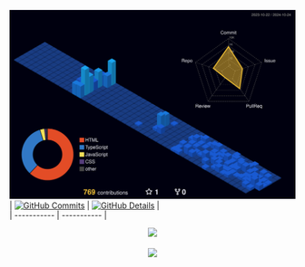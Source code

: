 
![](./profile-3d-contrib/profile-night-view.svg)
 | [![GitHub Commits](http://github-profile-summary-cards.vercel.app/api/cards/productive-time?username=mehiel-victor&theme=transparent&utcOffset=-3)](https://github.com/vn7n24fzkq/github-profile-summary-cards) | [![GitHub Details](http://github-profile-summary-cards.vercel.app/api/cards/profile-details?username=mehiel-victor&theme=transparent)](https://github.com/vn7n24fzkq/github-profile-summary-cards) |  
 | ----------- | ----------- |

  <div align="center" >
<a href="https://skillicons.dev"   >
  <img src="https://skillicons.dev/icons?i=git,vscode,javascript,typescript,css,html,react,next,tailwind,sass,nodejs,nest,docker,figma,github,jest,linux,styledcomponents,vercel,vite,bootstrap,mongodb,postgres,pandacss" />
</a>
  <br />
  <br />
  </div>
   <div align="center" >
     <img src="https://github-profile-trophy.vercel.app/?username=mehiel-victor&row=1&column=6&theme=darkhub&margin-w=15&margin-h=15"/>
  </div>
  
 
  
 

